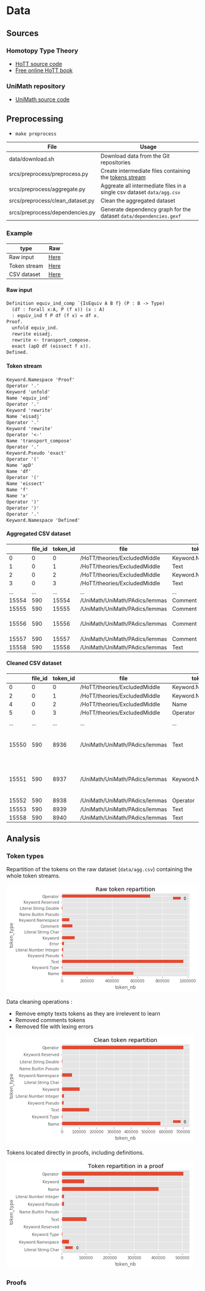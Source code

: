 # Data
## Sources
### Homotopy Type Theory
- [HoTT source code](https://github.com/HoTT/HoTT)
- [Free online HoTT book](https://hott.github.io/book/nightly/hott-online-1075-g3c53219.pdf)

### UniMath repository
- [UniMath source code](https://github.com/UniMath/UniMath)

## Preprocessing


* `make preprocess`

| File | Usage |
|------|-------|
| data/download.sh                  | Download data from the Git repositories |
| srcs/preprocess/preprocess.py     | Create intermediate files containing the [tokens stream](#token_stream) |
| srcs/preprocess/aggregate.py      | Aggreate all intermediate files in a single csv dataset `data/agg.csv` |
| srcs/preprocess/clean_dataset.py  | Clean the aggregated dataset |
| srcs/preprocess/dependencies.py   | Generate dependency graph for the dataset `data/dependencies.gexf` |

### Example


| type         | Raw |
|--------------|-----|
| Raw input    |  [Here](#raw_input)   |
| Token stream |  [Here](#token_stream)   |
| CSV dataset  |  [Here](#csv_agg)   |

#### <a name="raw_input"></a>Raw input
```
Definition equiv_ind_comp `{IsEquiv A B f} (P : B -> Type)
  (df : forall x:A, P (f x)) (x : A)
  : equiv_ind f P df (f x) = df x.
Proof.
  unfold equiv_ind.
  rewrite eisadj.
  rewrite <- transport_compose.
  exact (apD df (eissect f x)).
Defined.
```

#### <a name="token_stream"></a>Token stream

```
Keyword.Namespace 'Proof'
Operator '.'
Keyword 'unfold'
Name 'equiv_ind'
Operator '.'
Keyword 'rewrite'
Name 'eisadj'
Operator '.'
Keyword 'rewrite'
Operator '<-'
Name 'transport_compose'
Operator '.'
Keyword.Pseudo 'exact'
Operator '('
Name 'apD'
Name 'df'
Operator '('
Name 'eissect'
Name 'f'
Name 'x'
Operator ')'
Operator ')'
Operator '.'
Keyword.Namespace 'Defined'
```

#### <a name="csv_agg"></a> Aggregated CSV dataset

|       | file_id | token_id | file                           | token             | raw           | proof_context | proof_id |
|-------|---------|----------|--------------------------------|-------------------|---------------|---------------|----------|
| 0     | 0     | 0      | /HoTT/theories/ExcludedMiddle  | Keyword.Namespace | Require       |               |          |
| 1     | 0     | 1      | /HoTT/theories/ExcludedMiddle  | Text              |               |               |          |
| 2     | 0     | 2      | /HoTT/theories/ExcludedMiddle  | Keyword.Namespace | Import        |               |          |
| 3     | 0     | 3      | /HoTT/theories/ExcludedMiddle  | Text              |               |               |          |
| ...   | ...     | ...      | ...                            | ...               | ...           | ...           | ...      |
| 15554 | 590   | 15554  | /UniMath/UniMath/PAdics/lemmas | Comment           | (*            |               |          |
| 15555 | 590   | 15555  | /UniMath/UniMath/PAdics/lemmas | Comment           | *             |               |          |
| 15556 | 590   | 15556  | /UniMath/UniMath/PAdics/lemmas | Comment           |  END OF FILE  |               |          |
| 15557 | 590   | 15557  | /UniMath/UniMath/PAdics/lemmas | Comment           | *)            |               |          |
| 15558 | 590   | 15558  | /UniMath/UniMath/PAdics/lemmas | Text              | \n            |               |          |

#### <a name="csv_clean"></a> Cleaned CSV dataset

|       | file_id | token_id | file                           | token             | raw     | proof_context | proof_id                             |
|-------|---------|----------|--------------------------------|-------------------|---------|---------------|--------------------------------------|
| 0     | 0     | 0        | /HoTT/theories/ExcludedMiddle  | Keyword.Namespace | Require |               |                                      |
| 2     | 0     | 1        | /HoTT/theories/ExcludedMiddle  | Keyword.Namespace | Import  |               |                                      |
| 4     | 0     | 2        | /HoTT/theories/ExcludedMiddle  | Name              | HoTT    |               |                                      |
| 5     | 0     | 3        | /HoTT/theories/ExcludedMiddle  | Operator          | .       |               |                                      |
|       |         |          |                                |                   |         |               |                                      |
| ...   | ...     | ...      | ...                            | ...               | ...     | ...           | ...                                  |
| 15550 | 590   | 8936     | /UniMath/UniMath/PAdics/lemmas | Text              | \n      |               | 0ccaca46-cbd3-4641-b18e-fd448ffbf0fe |
| 15551 | 590   | 8937     | /UniMath/UniMath/PAdics/lemmas | Keyword.Namespace | Defined | leave         | 0ccaca46-cbd3-4641-b18e-fd448ffbf0fe |
| 15552 | 590   | 8938     | /UniMath/UniMath/PAdics/lemmas | Operator          | .       |               |                                      |
| 15553 | 590   | 8939     | /UniMath/UniMath/PAdics/lemmas | Text              | \n\n    |               |                                      |
| 15558 | 590   | 8940     | /UniMath/UniMath/PAdics/lemmas | Text              | \n      |               |                                      |


## Analysis


### Token types

Repartition of the tokens on the raw dataset (`data/agg.csv`) containing the whole token streams.

![](assets/raw_token_repartition.png)

Data cleaning operations :

* Remove empty texts tokens as they are irrelevent to learn
* Removed comments tokens
* Removed file with lexing errors

![](assets/clean_token_repartition.png)

Tokens located directly in proofs, including definitions.

![](assets/proof_token_repartition.png)


### Proofs
